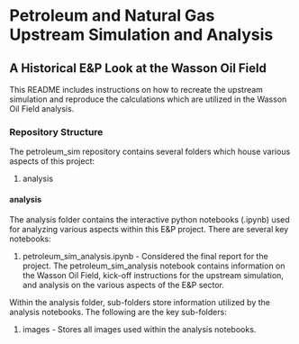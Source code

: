 # Petroleum and Natural Gas Upstream Simulation and Analysis
## A Historical E&P Look at the Wasson Oil Field
This README includes instructions on how to recreate the upstream simulation and reproduce the calculations which are utilized in the Wasson Oil Field analysis.

### Repository Structure
The petroleum_sim repository contains several folders which house various aspects of this project:
1. analysis

#### analysis
The analysis folder contains the interactive python notebooks (.ipynb) used for analyzing various aspects within this E&P project. There are several key notebooks:
1. petroleum_sim_analysis.ipynb - Considered the final report for the project. The petroleum_sim_analysis notebook contains information on the Wasson Oil Field, kick-off instructions for the upstream simulation, and analysis on the various aspects of the E&P sector.

Within the analysis folder, sub-folders store information utilized by the analysis notebooks. The following are the key sub-folders:
1. images - Stores all images used within the analysis notebooks.
